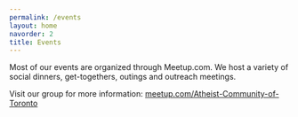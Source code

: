 ```yaml
---
permalink: /events
layout: home
navorder: 2
title: Events
---
```


Most of our events are organized through Meetup.com. We host a variety of social dinners, get-togethers, outings and outreach meetings.

Visit our group for more information: [meetup.com/Atheist-Community-of-Toronto](/meetup)
